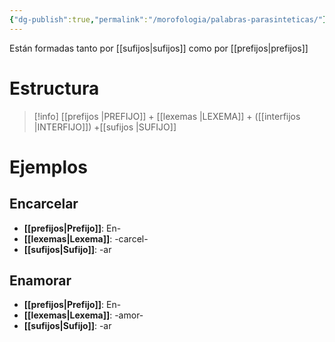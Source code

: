 ```yaml
---
{"dg-publish":true,"permalink":"/morofologia/palabras-parasinteticas/"}
---
```


Están formadas tanto por [[sufijos\|sufijos]] como por [[prefijos\|prefijos]] 
# Estructura
> [!info]
[[prefijos \|PREFIJO]] + [[lexemas \|LEXEMA]] + ([[interfijos \|INTERFIJO]]) +[[sufijos \|SUFIJO]]
# Ejemplos
## Encarcelar
- **[[prefijos\|Prefijo]]**: En-
- **[[lexemas\|Lexema]]**: -carcel-
- **[[sufijos\|Sufijo]]**: -ar
## Enamorar
- **[[prefijos\|Prefijo]]**: En-
- **[[lexemas\|Lexema]]**: -amor-
- **[[sufijos\|Sufijo]]**: -ar